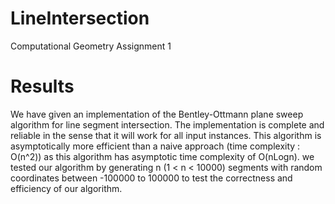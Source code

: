 # LineIntersection
Computational Geometry Assignment 1

# Results 
We have given an implementation of the Bentley-Ottmann plane sweep algorithm for line segment intersection. The implementation is complete and reliable in the sense that it will work for all input instances.
This algorithm is asymptotically more efficient than a naive approach (time complexity : O(n^2)) as this algorithm has asymptotic time complexity of O(nLogn).
we tested our algorithm by generating n (1 < n < 10000) segments with random coordinates between -100000 to 100000 to test the correctness and efficiency of our algorithm.
